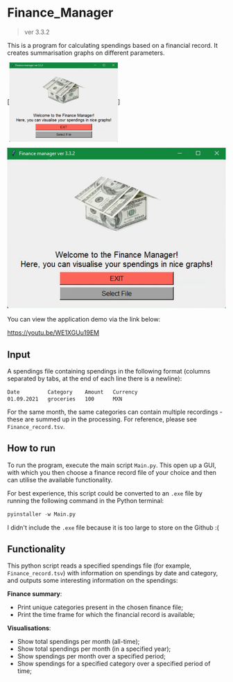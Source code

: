 # Finance_Manager
> ver 3.3.2

This is a program for calculating spendings based on a financial record. It creates summarisation graphs on different parameters. 

[<img align="center" alt="Python" width="250px" src="https://github.com/EvgeniiZorin/Finance_Manager/blob/4e84b908a629222a0b3052c9d5ab64f5c574e43e/Finance_manager_demo.png"/>]

![image alt text](https://github.com/EvgeniiZorin/Finance_Manager/blob/4e84b908a629222a0b3052c9d5ab64f5c574e43e/Finance_manager_demo.png)

You can view the application demo via the link below:

https://youtu.be/WE1XGUu19EM


## Input

A spendings file containing spendings in the following format (columns separated by tabs, at the end of each line there is a newline):
```tsv
Date         Category    Amount   Currency
01.09.2021   groceries   100      MXN
```
For the same month, the same categories can contain multiple recordings - these are summed up in the processing. For reference, please see `Finance_record.tsv`. 

## How to run

To run the program, execute the main script `Main.py`. This open up a GUI, with which you then choose a finance record file of your choice and then can utilise the available functionality. 

For best experience, this script could be converted to an `.exe` file by running the following command in the Python terminal:
```py
pyinstaller -w Main.py
```
I didn't include the `.exe` file because it is too large to store on the Github :(

## Functionality

This python script reads a specified spendings file (for example, `Finance_record.tsv`) with information on spendings by date and category, and outputs some interesting information on the spendings:

**Finance summary**:
- Print unique categories present in the chosen finance file; 
- Print the time frame for which the financial record is available;

**Visualisations**:
- Show total spendings per month (all-time);
- Show total spendings per month (in a specified year);
- Show spendings per month over a specified period; 
- Show spendings for a specified category over a specified period of time; 
